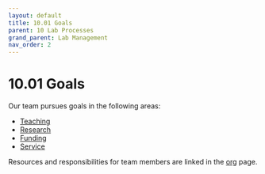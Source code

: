 ```yaml
---
layout: default
title: 10.01 Goals
parent: 10 Lab Processes
grand_parent: Lab Management
nav_order: 2
---
```


# 10.01 Goals

Our team pursues goals in the following areas:

- [Teaching](../../teaching/30_processes/30.01.goals.html)
- [Research](../../research/20_processes/20.01.goals.html)
- [Funding](../../funding/)
- [Service](../../service)

Resources and responsibilities for team members are linked in the [org](10.02.org.html) page.
